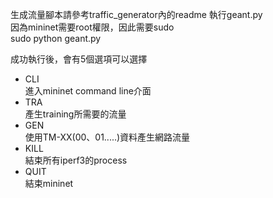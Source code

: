 生成流量腳本請參考traffic_generator內的readme
執行geant.py  
因為mininet需要root權限，因此需要sudo  
sudo python geant.py

成功執行後，會有5個選項可以選擇

* CLI   
 進入mininet command line介面
* TRA   
 產生training所需要的流量
* GEN   
 使用TM-XX(00、01.....)資料產生網路流量
* KILL   
 結束所有iperf3的process
* QUIT   
 結束mininet
